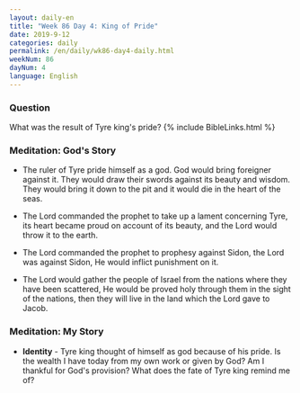 ```yaml
---
layout: daily-en
title: "Week 86 Day 4: King of Pride"
date: 2019-9-12 
categories: daily
permalink: /en/daily/wk86-day4-daily.html
weekNum: 86
dayNum: 4
language: English
---
```


### Question     
What was the result of Tyre king's pride?
{% include BibleLinks.html %} 

### Meditation: God's Story   
+ The ruler of Tyre pride himself as a god. God would bring foreigner against it. They would draw their swords against its beauty and wisdom. They would bring it down to the pit and it would die in the heart of the seas. 

+ The Lord commanded the prophet to take up a lament concerning Tyre, its heart became proud on account of its beauty, and the Lord would throw it to the earth. 

+ The Lord commanded the prophet to prophesy against Sidon, the Lord was against Sidon, He would inflict punishment on it. 

+ The Lord would gather the people of Israel from the nations where they have been scattered, He would be proved holy through them in the sight of the nations, then they will live in the land which the Lord gave to Jacob. 

### Meditation: My Story   
+ **Identity** - Tyre king thought of himself as god because of his pride. Is the wealth I have today from my own work or given by God? Am I thankful for God's provision? What does the fate of Tyre king remind me of? 
